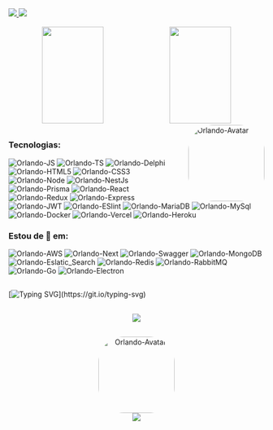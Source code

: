 
<div> 
  <a href = "mailto:orlandodantas.1@hotmail.com" target="_blank">
    <img src="https://img.shields.io/badge/Microsoft_Outlook-0078D4?style=for-the-badge&logo=microsoft-outlook&logoColor=white" target="_blank">
  </a>
  <a href="https://www.linkedin.com/in/orlando-dantas" target="_blank">
    <img src="https://img.shields.io/badge/-LinkedIn-%230077B5?style=for-the-badge&logo=linkedin&logoColor=white" target="_blank">
  </a> 
</div> 

<br />
<div align="center">
  <img height="190em" width="49%" src='https://github-readme-stats.vercel.app/api?username=orlandodantas&show_icons=true&theme=dracula&count_private=true&include_all_commits=true' />
  <img height="190em" width="49%" src="https://github-readme-stats.vercel.app/api/top-langs/?username=orlandodantas&layout=compact&langs_count=10&theme=dracula&count_private=true"/>
</div>

<img align="right" alt="Orlando-Avatar" height="150" style="border-radius:50px;" src="https://sdk.bitmoji.com/render/panel/5e845383-93bc-40c1-bdde-3574c1b7c810-b39352ef-8bac-42fc-ad57-d64330de2f75-v1.png?transparent=1&palette=1">

##
### Tecnologias:

<div>
  <img alt='Orlando-JS' src='https://img.shields.io/badge/JavaScript-323330?style=for-the-badge&logo=javascript&logoColor=F7DF1E' />
  <img alt='Orlando-TS' src='https://img.shields.io/badge/TypeScript-007ACC?style=for-the-badge&logo=typescript&logoColor=white' />
  <img alt='Orlando-Delphi' src='https://img.shields.io/badge/Delphi-B22222?style=for-the-badge&logo=delphi&logoColor=white' />
  <img alt='Orlando-HTML5' src='https://img.shields.io/badge/HTML5-E34F26?style=for-the-badge&logo=html5&logoColor=white' />
  <img alt='Orlando-CSS3' src='https://img.shields.io/badge/CSS3-1572B6?style=for-the-badge&logo=css3&logoColor=white' />

  <img alt='Orlando-Node' src='https://img.shields.io/badge/Node.js-339933?style=for-the-badge&logo=nodedotjs&logoColor=white' />
  <img alt='Orlando-NestJs' src='https://img.shields.io/badge/nestjs-E0234E?style=for-the-badge&logo=nestjs&logoColor=white' />
  <img alt='Orlando-Prisma' src='https://img.shields.io/badge/Prisma-3982CE?style=for-the-badge&logo=Prisma&logoColor=white' />
  <img alt='Orlando-React' src='https://img.shields.io/badge/React-20232A?style=for-the-badge&logo=react&logoColor=61DAFB' />
  <img alt='Orlando-Redux' src='https://img.shields.io/badge/Redux-593D88?style=for-the-badge&logo=redux&logoColor=white' />
  <img alt='Orlando-Express' src='https://img.shields.io/badge/Express.js-000000?style=for-the-badge&logo=express&logoColor=white' />
  <img alt='Orlando-JWT' src='https://img.shields.io/badge/JWT-000000?style=for-the-badge&logo=JSON%20web%20tokens&logoColor=white' />
  <img alt='Orlando-ESlint' src='https://img.shields.io/badge/eslint-3A33D1?style=for-the-badge&logo=eslint&logoColor=white' />
  <img alt='Orlando-MariaDB' src='https://img.shields.io/badge/MariaDB-003545?style=for-the-badge&logo=mariadb&logoColor=white' />
  <img alt='Orlando-MySql' src='https://img.shields.io/badge/MySQL-005C84?style=for-the-badge&logo=mysql&logoColor=white' />
  <img alt='Orlando-Docker' src='https://img.shields.io/badge/Docker-2CA5E0?style=for-the-badge&logo=docker&logoColor=white' />
  <img alt='Orlando-Vercel' src='https://img.shields.io/badge/Vercel-000000?style=for-the-badge&logo=vercel&logoColor=white' />
  <img alt='Orlando-Heroku' src='https://img.shields.io/badge/Heroku-430098?style=for-the-badge&logo=heroku&logoColor=white' />
</div>
  
### Estou de 👀 em:

<div>
<img alt='Orlando-AWS' src='https://img.shields.io/badge/Amazon_AWS-FF9900?style=for-the-badge&logo=amazonaws&logoColor=white' />
<img alt='Orlando-Next' src='https://img.shields.io/badge/next.js-000000?style=for-the-badge&logo=nextdotjs&logoColor=white' />
<img alt='Orlando-Swagger' src='https://img.shields.io/badge/Swagger-85EA2D?style=for-the-badge&logo=Swagger&logoColor=white' />
<img alt='Orlando-MongoDB' src='https://img.shields.io/badge/MongoDB-4EA94B?style=for-the-badge&logo=mongodb&logoColor=white' />
<img alt='Orlando-Eslatic_Search' src='https://img.shields.io/badge/Elastic_Search-005571?style=for-the-badge&logo=elasticsearch&logoColor=white' />
<img alt='Orlando-Redis' src='https://img.shields.io/badge/redis-%23DD0031.svg?&style=for-the-badge&logo=redis&logoColor=white' />
<img alt='Orlando-RabbitMQ' src='https://img.shields.io/badge/rabbitmq-%23FF6600.svg?&style=for-the-badge&logo=rabbitmq&logoColor=white' />
<img alt='Orlando-Go' src='https://img.shields.io/badge/Go-00ADD8?style=for-the-badge&logo=go&logoColor=white' />
<img alt='Orlando-Electron' src='https://img.shields.io/badge/Electron-2B2E3A?style=for-the-badge&logo=electron&logoColor=9FEAF9' />
</div>

##

[![Typing SVG](https://readme-typing-svg.demolab.com?font=Fira+Code&duration=2000&pause=300&color=F74E9C&center=true&vCenter=true&multiline=true&repeat=false&random=false&width=800&height=300&lines=Ol%C3%A1!+Sou+Orlando+Dantas%2C+um+entusiasta+da+tecnologia+e+;desenvolvedor+com+experi%C3%AAncia+em+Delphi+e%2C+atualmente%2C+;em+transi%C3%A7%C3%A3o+para+TypeScript%2C+React%2C+Node.js+e+outras+tecnologias+;modernas.+Formado+em+An%C3%A1lise+e+Desenvolvimento+de+Sistemas+e+;rec%C3%A9m-sa%C3%ADdo+do+curso+intensivo+de+Desenvolvimento+Web+da+Trybe.+;Estou+em+constante+busca+pelo+aprimoramento+e+empenhado+em+;contribuir+para+projetos+inovadores.+Meu+objetivo+%C3%A9+criar+solu%C3%A7%C3%B5es+;de+software+que+agreguem+valor+ao+mundo.+Conecte-se+comigo+e+vamos+;colaborar+em+projetos+incr%C3%ADveis!)](https://git.io/typing-svg)

##

<div align='center'> 
  <img src='https://github-profile-summary-cards.vercel.app/api/cards/profile-details?username=orlandodantas&theme=dracula' />
</div>

##

<div align="center"> 
  <img align="center" alt="Orlando-Avatar" height="150" style="border-radius:50px;" src="https://user-images.githubusercontent.com/80732078/170845276-0077fa9a-5b11-4a41-8f00-de69765fcb94.png">
</div>

<div align="center"> 
  <img align='center' src='https://hits.seeyoufarm.com/api/count/incr/badge.svg?url=https%3A%2F%2Fgithub.com%2F{orlandodantas}1212%2Fhit-counter' />
</div>


